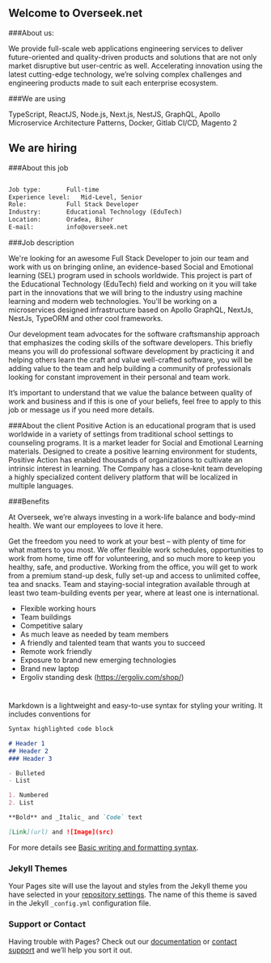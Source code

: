 ## Welcome to Overseek.net
###About us:

We provide full-scale web applications engineering services to deliver future-oriented and quality-driven products and solutions that are not only market disruptive but user-centric as well.
Accelerating innovation using the latest cutting-edge technology, we’re solving complex challenges and engineering products made to suit each enterprise ecosystem.

###We are using

TypeScript, ReactJS, Node.js, Next.js, NestJS, GraphQL, Apollo
Microservice Architecture Patterns, Docker, Gitlab CI/CD, Magento 2


## We are hiring

###About this job
```markdown

Job type: 		Full-time
Experience level: 	Mid-Level, Senior
Role: 			Full Stack Developer
Industry: 		Educational Technology (EduTech)
Location: 		Oradea, Bihor
E-mail: 		info@overseek.net
```

###Job description

We're looking for an awesome Full Stack Developer to join our team and work with us on bringing online, an evidence-based Social and Emotional learning (SEL) program used in schools worldwide. This project is part of the Educational Technology (EduTech) field and working on it you will take part in the innovations that we will bring to the industry using machine learning and modern web technologies. You'll be working on a microservices designed infrastructure based on Apollo GraphQL, NextJs, NestJs, TypeORM and other cool frameworks.

Our development team advocates for the software craftsmanship approach that emphasizes the coding skills of the software developers. This briefly means you will do professional software development by practicing it and helping others learn the craft and value well-crafted software, you will be adding value to the team and help building a community of professionals looking for constant improvement in their personal and team work.

It’s important to understand that we value the balance between quality of work and business and if this is one of your beliefs, feel free to apply to this job or message us if you need more details.

###About the client
Positive Action is an educational program that is used worldwide in a variety of settings from traditional school settings to counseling programs. It is a market leader for Social and Emotional Learning materials. Designed to create a positive learning environment for students, Positive Action has enabled thousands of organizations to cultivate an intrinsic interest in learning. The Company has a close-knit team developing a highly specialized content delivery platform that will be localized in multiple languages.

###Benefits

At Overseek, we’re always investing in a work-life balance and body-mind health. We want our employees to love it here.

Get the freedom you need to work at your best – with plenty of time for what matters to you most. We offer flexible work schedules, opportunities to work from home, time off for volunteering, and so much more to keep you healthy, safe, and productive. Working from the office, you will get to work from a premium stand-up desk, fully set-up and access to unlimited coffee, tea and snacks. Team and staying-social integration available through at least two team-building events per year, where at least one is international.

- Flexible working hours
- Team buildings
- Competitive salary
- As much leave as needed by team members
- A friendly and talented team that wants you to succeed
- Remote work friendly
- Exposure to brand new emerging technologies
- Brand new laptop
- Ergoliv standing desk (https://ergoliv.com/shop/)











#
#
#


Markdown is a lightweight and easy-to-use syntax for styling your writing. It includes conventions for

```markdown
Syntax highlighted code block

# Header 1
## Header 2
### Header 3

- Bulleted
- List

1. Numbered
2. List

**Bold** and _Italic_ and `Code` text

[Link](url) and ![Image](src)
```

For more details see [Basic writing and formatting syntax](https://docs.github.com/en/github/writing-on-github/getting-started-with-writing-and-formatting-on-github/basic-writing-and-formatting-syntax).

### Jekyll Themes

Your Pages site will use the layout and styles from the Jekyll theme you have selected in your [repository settings](https://github.com/walhallyus/overseek.net/settings/pages). The name of this theme is saved in the Jekyll `_config.yml` configuration file.

### Support or Contact

Having trouble with Pages? Check out our [documentation](https://docs.github.com/categories/github-pages-basics/) or [contact support](https://support.github.com/contact) and we’ll help you sort it out.
